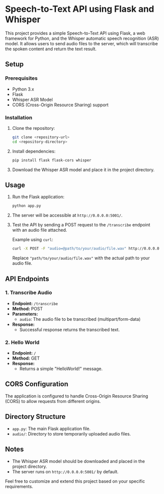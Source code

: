 # Speech-to-Text API using Flask and Whisper

This project provides a simple Speech-to-Text API using Flask, a web framework for Python, and the Whisper automatic speech recognition (ASR) model. It allows users to send audio files to the server, which will transcribe the spoken content and return the text result.

## Setup

### Prerequisites

- Python 3.x
- Flask
- Whisper ASR Model
- CORS (Cross-Origin Resource Sharing) support

### Installation

1. Clone the repository:

   ```bash
   git clone <repository-url>
   cd <repository-directory>
   ```

2. Install dependencies:

   ```bash
   pip install flask flask-cors whisper
   ```

3. Download the Whisper ASR model and place it in the project directory.

## Usage

1. Run the Flask application:

   ```bash
   python app.py
   ```

2. The server will be accessible at `http://0.0.0.0:5001/`.

3. Test the API by sending a POST request to the `/transcribe` endpoint with an audio file attached.

   Example using `curl`:

   ```bash
   curl -X POST -F "audio=@path/to/your/audio/file.wav" http://0.0.0.0:5001/transcribe
   ```

   Replace `"path/to/your/audio/file.wav"` with the actual path to your audio file.

## API Endpoints

### 1. Transcribe Audio

- **Endpoint:** `/transcribe`
- **Method:** POST
- **Parameters:**
  - `audio`: The audio file to be transcribed (multipart/form-data)
- **Response:**
  - Successful response returns the transcribed text.

### 2. Hello World

- **Endpoint:** `/`
- **Method:** GET
- **Response:**
  - Returns a simple "HelloWorld!" message.

## CORS Configuration

The application is configured to handle Cross-Origin Resource Sharing (CORS) to allow requests from different origins.

## Directory Structure

- `app.py`: The main Flask application file.
- `audio/`: Directory to store temporarily uploaded audio files.

## Notes

- The Whisper ASR model should be downloaded and placed in the project directory.
- The server runs on `http://0.0.0.0:5001/` by default.

Feel free to customize and extend this project based on your specific requirements.
